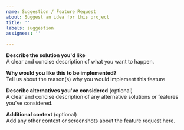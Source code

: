 ```yaml
---
name: Suggestion / Feature Request
about: Suggest an idea for this project
title: ''
labels: suggestion
assignees: ''

---
```


**Describe the solution you'd like** <br>
A clear and concise description of what you want to happen.

**Why would you like this to be implemented?** <br>
Tell us about the reason(s) why you would implement this feature

**Describe alternatives you've considered** (optional)  <br>
A clear and concise description of any alternative solutions or features you've considered.

**Additional context** (optional) <br>
Add any other context or screenshots about the feature request here.
